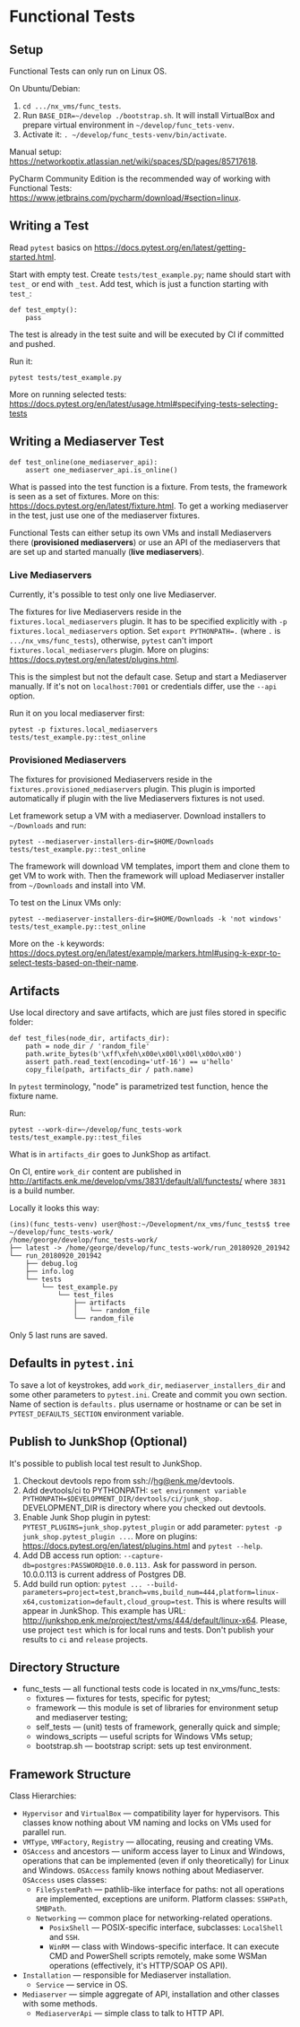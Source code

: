 # Functional Tests

## Setup

Functional Tests can only run on Linux OS.

On Ubuntu/Debian:
1. `cd .../nx_vms/func_tests`.
2. Run `BASE_DIR=~/develop ./bootstrap.sh`.
It will install VirtualBox and prepare virtual environment in `~/develop/func_tets-venv`.
3. Activate it:
`. ~/develop/func_tests-venv/bin/activate`.

Manual setup: https://networkoptix.atlassian.net/wiki/spaces/SD/pages/85717618.

PyCharm Community Edition is the recommended way of working with Functional Tests:
https://www.jetbrains.com/pycharm/download/#section=linux.

## Writing a Test

Read `pytest` basics on https://docs.pytest.org/en/latest/getting-started.html.

Start with empty test. Create `tests/test_example.py`; name should start with `test_` or end with
`_test`. Add test, which is just a function starting with `test_`:
```{.py}
def test_empty():
    pass
```

The test is already in the test suite and will be executed by CI if committed and pushed.

Run it:
```{.sh}
pytest tests/test_example.py
```

More on running selected tests:
https://docs.pytest.org/en/latest/usage.html#specifying-tests-selecting-tests

## Writing a Mediaserver Test

```{.py}
def test_online(one_mediaserver_api):
    assert one_mediaserver_api.is_online()
```

What is passed into the test function is a fixture. From tests, the framework is seen as a set of
fixtures. More on this: https://docs.pytest.org/en/latest/fixture.html. To get a working
mediaserver in the test, just use one of the mediaserver fixtures.

Functional Tests can either setup its own VMs and install Mediaservers there (**provisioned
mediaservers**) or use an API of the mediaservers that are set up and started manually (**live
mediaservers**).

### Live Mediaservers

Currently, it's possible to test only one live Mediaserver.

The fixtures for live Mediaservers reside in the `fixtures.local_mediaservers` plugin. It has to
be specified explicitly with `-p fixtures.local_mediaservers` option. Set `export PYTHONPATH=.`
(where `.` is `.../nx_vms/func_tests`), otherwise, `pytest` can't import
`fixtures.local_mediaservers` plugin. More on plugins:
https://docs.pytest.org/en/latest/plugins.html.

This is the simplest but not the default case. Setup and start a Mediaserver manually. If it's not
on `localhost:7001` or credentials differ, use the `--api` option.

Run it on you local mediaserver first:
```{.sh}
pytest -p fixtures.local_mediaservers tests/test_example.py::test_online
```

### Provisioned Mediaservers

The fixtures for provisioned Mediaservers reside in the `fixtures.provisioned_mediaservers` plugin.
This plugin is imported automatically if plugin with the live Mediaservers fixtures is not used.

Let framework setup a VM with a mediaserver. Download installers to `~/Downloads` and run:
```{.sh}
pytest --mediaserver-installers-dir=$HOME/Downloads tests/test_example.py::test_online
```

The framework will download VM templates, import them and clone them to get VM to work with. Then
the framework will upload Mediaserver installer from `~/Downloads` and install into VM.

To test on the Linux VMs only:
```{.sh}
pytest --mediaserver-installers-dir=$HOME/Downloads -k 'not windows' tests/test_example.py::test_online
```

More on the `-k` keywords:
https://docs.pytest.org/en/latest/example/markers.html#using-k-expr-to-select-tests-based-on-their-name.

## Artifacts

Use local directory and save artifacts, which are just files stored in specific folder:
```{.py}
def test_files(node_dir, artifacts_dir):
    path = node_dir / 'random_file'
    path.write_bytes(b'\xff\xfeh\x00e\x00l\x00l\x00o\x00')
    assert path.read_text(encoding='utf-16') == u'hello'
    copy_file(path, artifacts_dir / path.name)
```

In `pytest` terminology, "node" is parametrized test function, hence the fixture name.

Run:
```
pytest --work-dir=~/develop/func_tests-work tests/test_example.py::test_files
```

What is in `artifacts_dir` goes to JunkShop as artifact.

On CI, entire `work_dir` content are published in
http://artifacts.enk.me/develop/vms/3831/default/all/functests/ where `3831` is a build number.

Locally it looks this way:
```
(ins)(func_tests-venv) user@host:~/Development/nx_vms/func_tests$ tree ~/develop/func_tests-work/
/home/george/develop/func_tests-work/
├── latest -> /home/george/develop/func_tests-work/run_20180920_201942
└── run_20180920_201942
    ├── debug.log
    ├── info.log
    └── tests
        └── test_example.py
            └── test_files
                ├── artifacts
                │   └── random_file
                └── random_file
```

Only 5 last runs are saved.

## Defaults in `pytest.ini`

To save a lot of keystrokes, add `work_dir`, `mediaserver_installers_dir` and some other parameters
to `pytest.ini`. Create and commit you own section. Name of section is `defaults.` plus username or
hostname or can be set in `PYTEST_DEFAULTS_SECTION` environment variable.

## Publish to JunkShop (Optional)

It's possible to publish local test result to JunkShop.

1. Checkout devtools repo from ssh://hg@enk.me/devtools.
2. Add devtools/ci to PYTHONPATH:
`set environment variable PYTHONPATH=$DEVELOPMENT_DIR/devtools/ci/junk_shop.`
DEVELOPMENT_DIR is directory where you checked out devtools.
3. Enable Junk Shop plugin in pytest:
`PYTEST_PLUGINS=junk_shop.pytest_plugin`
or add parameter: `pytest -p junk_shop.pytest_plugin ...`.
More on plugins: https://docs.pytest.org/en/latest/plugins.html and `pytest --help`.
4. Add DB access run option:
`--capture-db=postgres:PASSWORD@10.0.0.113.`
Ask for password in person. 10.0.0.113 is current address of Postgres DB.
5. Add build run option:
`pytest ... --build-parameters=project=test,branch=vms,build_num=444,platform=linux-x64,customization=default,cloud_group=test`.
This is where results will appear in JunkShop.
This example has URL: http://junkshop.enk.me/project/test/vms/444/default/linux-x64.
Please, use project `test` which is for local runs and tests.
Don't publish your results to `ci` and `release` projects.

## Directory Structure

- func_tests — all functional tests code is located in nx_vms/func_tests:
  - fixtures — fixtures for tests, specific for pytest;
  - framework — this module is set of libraries for environment setup and mediaserver testing;
  - self_tests — (unit) tests of framework, generally quick and simple;
  - windows_scripts — useful scripts for Windows VMs setup;
  - bootstrap.sh — bootstrap script: sets up test environment.

## Framework Structure

Class Hierarchies:
- `Hypervisor` and `VirtualBox` — compatibility layer for hypervisors.
  This classes know nothing about VM naming and locks on VMs used for parallel run.
- `VMType`, `VMFactory`, `Registry` — allocating, reusing and creating VMs.
- `OSAccess` and ancestors — uniform access layer to Linux and Windows, operations that can be
  implemented (even if only theoretically) for Linux and Windows. `OSAccess` family knows nothing
  about Mediaserver. `OSAccess` uses classes:
  - `FileSystemPath` — pathlib-like interface for paths: not all operations are implemented,
    exceptions are uniform. Platform classes: `SSHPath`, `SMBPath`.
  - `Networking` — common place for networking-related operations.
    - `PosixShell` — POSIX-specific interface, subclasses: `LocalShell` and `SSH`.
    - `WinRM` — class with Windows-specific interface. It can execute CMD and PowerShell scripts
      remotely, make some WSMan operations (effectively, it's HTTP/SOAP OS API).
- `Installation` — responsible for Mediaserver installation.
  - `Service` — service in OS.
- `Mediaserver` — simple aggregate of API, installation and other classes with some methods.
  - `MediaserverApi` — simple class to talk to HTTP API.
